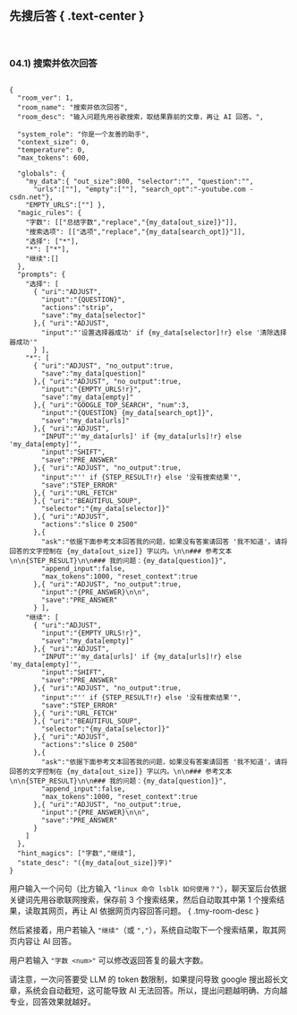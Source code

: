 先搜后答 { .text-center }
--------

&nbsp;

### 04.1) 搜索并依次回答

<pre><code class="tmy-room">
{
  "room_ver": 1,
  "room_name": "搜索并依次回答",
  "room_desc": "输入问题先用谷歌搜索，取结果靠前的文章，再让 AI 回答。",
  
  "system_role": "你是一个友善的助手",
  "context_size": 0,
  "temperature": 0,
  "max_tokens": 600,
  
  "globals": {
    "my_data":{ "out_size":800, "selector":"", "question":"",
      "urls":[""], "empty":[""], "search_opt":"-youtube.com -csdn.net"},
    "EMPTY_URLS":[""] },
  "magic_rules": {
    "字数": [["总结字数","replace","{my_data[out_size]}"]],
    "搜索选项": [["选项","replace","{my_data[search_opt]}"]],
    "选择": ["*"],
    "*": ["*"],
    "继续":[]
  },
  "prompts": {
    "选择": [
      { "uri":"ADJUST",
        "input":"{QUESTION}",
        "actions":"strip",
        "save":"my_data[selector]"
      },{ "uri":"ADJUST",
        "input":"'设置选择器成功' if {my_data[selector]!r} else '清除选择器成功'"
      } ],
    "*": [
      { "uri":"ADJUST", "no_output":true,
        "save":"my_data[question]"
      },{ "uri":"ADJUST", "no_output":true,
        "input":"{EMPTY_URLS!r}",
        "save":"my_data[empty]"
      },{ "uri":"GOOGLE_TOP_SEARCH", "num":3,
        "input":"{QUESTION} {my_data[search_opt]}",
        "save":"my_data[urls]"
      },{ "uri":"ADJUST",
        "INPUT":"'my_data[urls]' if {my_data[urls]!r} else 'my_data[empty]'",
        "input":"SHIFT",
        "save":"PRE_ANSWER"
      },{ "uri":"ADJUST", "no_output":true,
        "input":"'' if {STEP_RESULT!r} else '没有搜索结果'",
        "save":"STEP_ERROR"
      },{ "uri":"URL_FETCH"
      },{ "uri":"BEAUTIFUL_SOUP",
        "selector":"{my_data[selector]}"
      },{ "uri":"ADJUST",
        "actions":"slice 0 2500"
      },{
        "ask":"依据下面参考文本回答我的问题，如果没有答案请回答 '我不知道'，请将回答的文字控制在 {my_data[out_size]} 字以内。\n\n### 参考文本\n\n{STEP_RESULT}\n\n### 我的问题：{my_data[question]}",
        "append_input":false,
        "max_tokens":1000, "reset_context":true
      },{ "uri":"ADJUST", "no_output":true,
        "input":"{PRE_ANSWER}\n\n",
        "save":"PRE_ANSWER"
      } ],
    "继续": [
      { "uri":"ADJUST",
        "input":"{EMPTY_URLS!r}",
        "save":"my_data[empty]"
      },{ "uri":"ADJUST",
        "INPUT":"'my_data[urls]' if {my_data[urls]!r} else 'my_data[empty]'",
        "input":"SHIFT",
        "save":"PRE_ANSWER"
      },{ "uri":"ADJUST", "no_output":true,
        "input":"'' if {STEP_RESULT!r} else '没有搜索结果'",
        "save":"STEP_ERROR"
      },{ "uri":"URL_FETCH"
      },{ "uri":"BEAUTIFUL_SOUP",
        "selector":"{my_data[selector]}"
      },{ "uri":"ADJUST",
        "actions":"slice 0 2500"
      },{
        "ask":"依据下面参考文本回答我的问题，如果没有答案请回答 '我不知道'，请将回答的文字控制在 {my_data[out_size]} 字以内。\n\n### 参考文本\n\n{STEP_RESULT}\n\n### 我的问题：{my_data[question]}",
        "append_input":false,
        "max_tokens":1000, "reset_context":true
      },{ "uri":"ADJUST", "no_output":true,
        "input":"{PRE_ANSWER}\n\n",
        "save":"PRE_ANSWER"
      }
    ]
  },
  "hint_magics": ["字数","继续"],
  "state_desc": "({my_data[out_size]}字)"
}
</code></pre>

用户输入一个问句（比方输入 `"linux 命令 lsblk 如何使用？"`），聊天室后台依据关键词先用谷歌联网搜索，保存前 3 个搜索结果，然后自动取其中第 1 个搜索结果，读取其网页，再让 AI 依据网页内容回答问题。
{ .tmy-room-desc }

然后紧接着，用户若输入 `"继续"`（或 `","`），系统自动取下一个搜索结果，取其网页内容让 AI 回答。

用户若输入 `"字数 <num>"` 可以修改返回答复的最大字数。

请注意，一次问答要受 LLM 的 token 数限制，如果提问导致 google 搜出超长文章，系统会自动截短，这可能导致 AI 无法回答。所以，提出问题越明确、方向越专业，回答效果就越好。

&nbsp;
